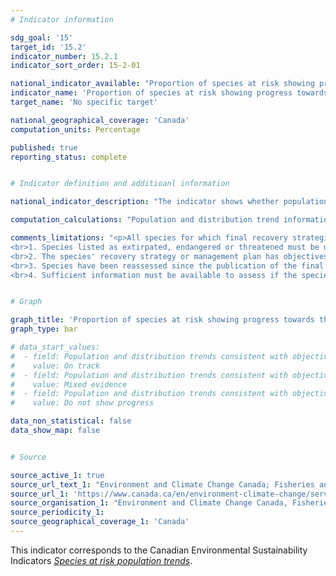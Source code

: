 ```yaml
---
# Indicator information

sdg_goal: '15'
target_id: '15.2'
indicator_number: 15.2.1
indicator_sort_order: 15-2-01

national_indicator_available: "Proportion of species at risk showing progress towards their population and distribution objectives"
indicator_name: 'Proportion of species at risk showing progress towards their population and distribution objectives'
target_name: 'No specific target'

national_geographical_coverage: 'Canada'
computation_units: Percentage

published: true
reporting_status: complete


# Indicator definition and additioanl information

national_indicator_description: "The indicator shows whether population and distribution trends of species at risk are consistent with the objectives in final recovery strategies or management plans. <em>Environment and Climate Change Canada (ECCC)</em>"

computation_calculations: "Population and distribution trend information for each species is compared to its objectives to determine whether it is on track to meet those objectives. Each species is assigned to 1 of 4 categories based on whether it is making progress toward objectives: yes, no, mixed evidence, or insufficient information. The indicator is a count of the number of species in the yes, no or mixed evidence categories. <em>(ECCC)</em>"

comments_limitations: "<p>All species for which final recovery strategies or management plans exist are considered, namely species listed as extirpated, endangered, threatened, or special concern. A species is included in the indicator if it meets the following criteria.
<br>1. Species listed as extirpated, endangered or threatened must be deemed feasible to recover
<br>2. The species' recovery strategy or management plan has objectives relating to population size, distribution or both
<br>3. Species have been reassessed since the publication of the final recovery strategy or management plan, to allow for population and distribution trends to be compared to the objectives
<br>4. Sufficient information must be available to assess if the species' population and distribution trends are consistent with the recovery or management objectives <br><br>Results should not be interpreted as a measure of recovery or management success until sufficient time has passed to allow species to respond and to allow enough information to be collected to assess the recovery or management. <em>(ECCC)</em></p>"


# Graph

graph_title: 'Proportion of species at risk showing progress towards their population and distribution objectives'
graph_type: bar

# data_start_values:
#  - field: Population and distribution trends consistent with objectives
#    value: On track
#  - field: Population and distribution trends consistent with objectives
#    value: Mixed evidence
#  - field: Population and distribution trends consistent with objectives
#    value: Do not show progress

data_non_statistical: false
data_show_map: false


# Source

source_active_1: true
source_url_text_1: "Environment and Climate Change Canada; Fisheries and Oceans Canada; Parks Canada; Committee on the Status of Endangered Wildlife in Canada Secretariat"
source_url_1: 'https://www.canada.ca/en/environment-climate-change/services/environmental-indicators/species-risk-population-trends.html'
source_organisation_1: "Environment and Climate Change Canada, Fisheries and Oceans Canada, Parks Canada, and the Committee on the Status of Endangered Wildlife in Canada Secretariat"
source_periodicity_1:
source_geographical_coverage_1: 'Canada'
---
```

This indicator corresponds to the Canadian Environmental Sustainability Indicators <a href="https://www.canada.ca/en/environment-climate-change/services/environmental-indicators/species-risk-population-trends.html"> <em>Species at risk population trends</em></a>.
